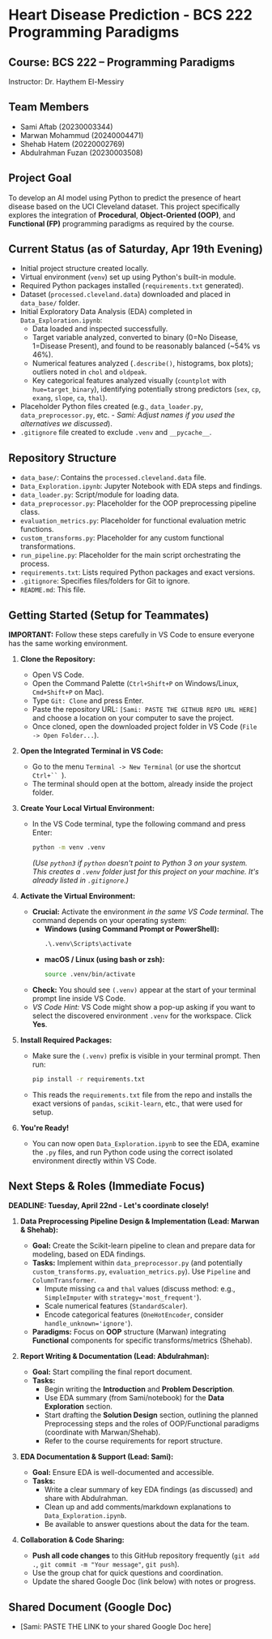 # Heart Disease Prediction - BCS 222 Programming Paradigms

## Course: BCS 222 – Programming Paradigms
Instructor: Dr. Haythem El-Messiry

## Team Members
* Sami Aftab (20230003344)
* Marwan Mohammud (20240004471)
* Shehab Hatem (20220002769)
* Abdulrahman Fuzan (20230003508)

## Project Goal
To develop an AI model using Python to predict the presence of heart disease based on the UCI Cleveland dataset. This project specifically explores the integration of **Procedural**, **Object-Oriented (OOP)**, and **Functional (FP)** programming paradigms as required by the course.

## Current Status (as of Saturday, Apr 19th Evening)
* Initial project structure created locally.
* Virtual environment (`venv`) set up using Python's built-in module.
* Required Python packages installed (`requirements.txt` generated).
* Dataset (`processed.cleveland.data`) downloaded and placed in `data_base/` folder.
* Initial Exploratory Data Analysis (EDA) completed in `Data_Exploration.ipynb`:
    * Data loaded and inspected successfully.
    * Target variable analyzed, converted to binary (0=No Disease, 1=Disease Present), and found to be reasonably balanced (~54% vs 46%).
    * Numerical features analyzed (`.describe()`, histograms, box plots); outliers noted in `chol` and `oldpeak`.
    * Key categorical features analyzed visually (`countplot` with `hue=target_binary`), identifying potentially strong predictors (`sex`, `cp`, `exang`, `slope`, `ca`, `thal`).
* Placeholder Python files created (e.g., `data_loader.py`, `data_preprocessor.py`, etc. - *Sami: Adjust names if you used the alternatives we discussed*).
* `.gitignore` file created to exclude `.venv` and `__pycache__`.

## Repository Structure
* `data_base/`: Contains the `processed.cleveland.data` file.
* `Data_Exploration.ipynb`: Jupyter Notebook with EDA steps and findings.
* `data_loader.py`: Script/module for loading data.
* `data_preprocessor.py`: Placeholder for the OOP preprocessing pipeline class.
* `evaluation_metrics.py`: Placeholder for functional evaluation metric functions.
* `custom_transforms.py`: Placeholder for any custom functional transformations.
* `run_pipeline.py`: Placeholder for the main script orchestrating the process.
* `requirements.txt`: Lists required Python packages and exact versions.
* `.gitignore`: Specifies files/folders for Git to ignore.
* `README.md`: This file.

## Getting Started (Setup for Teammates)

**IMPORTANT:** Follow these steps carefully in VS Code to ensure everyone has the same working environment.

1.  **Clone the Repository:**
    * Open VS Code.
    * Open the Command Palette (`Ctrl+Shift+P` on Windows/Linux, `Cmd+Shift+P` on Mac).
    * Type `Git: Clone` and press Enter.
    * Paste the repository URL: `[Sami: PASTE THE GITHUB REPO URL HERE]` and choose a location on your computer to save the project.
    * Once cloned, open the downloaded project folder in VS Code (`File -> Open Folder...`).

2.  **Open the Integrated Terminal in VS Code:**
    * Go to the menu `Terminal -> New Terminal` (or use the shortcut `Ctrl+`` `).
    * The terminal should open at the bottom, already inside the project folder.

3.  **Create Your Local Virtual Environment:**
    * In the VS Code terminal, type the following command and press Enter:
        ```bash
        python -m venv .venv
        ```
        *(Use `python3` if `python` doesn't point to Python 3 on your system. This creates a `.venv` folder just for this project on your machine. It's already listed in `.gitignore`.)*

4.  **Activate the Virtual Environment:**
    * **Crucial:** Activate the environment *in the same VS Code terminal*. The command depends on your operating system:
        * **Windows (using Command Prompt or PowerShell):**
            ```cmd
            .\.venv\Scripts\activate
            ```
        * **macOS / Linux (using bash or zsh):**
            ```bash
            source .venv/bin/activate
            ```
    * **Check:** You should see `(.venv)` appear at the start of your terminal prompt line inside VS Code.
    * *VS Code Hint:* VS Code might show a pop-up asking if you want to select the discovered environment `.venv` for the workspace. Click **Yes**.

5.  **Install Required Packages:**
    * Make sure the `(.venv)` prefix is visible in your terminal prompt. Then run:
        ```bash
        pip install -r requirements.txt
        ```
    * This reads the `requirements.txt` file from the repo and installs the exact versions of `pandas`, `scikit-learn`, etc., that were used for setup.

6.  **You're Ready!**
    * You can now open `Data_Exploration.ipynb` to see the EDA, examine the `.py` files, and run Python code using the correct isolated environment directly within VS Code.

## Next Steps & Roles (Immediate Focus)

**DEADLINE: Tuesday, April 22nd - Let's coordinate closely!**

1.  **Data Preprocessing Pipeline Design & Implementation (Lead: Marwan & Shehab):**
    * **Goal:** Create the Scikit-learn pipeline to clean and prepare data for modeling, based on EDA findings.
    * **Tasks:** Implement within `data_preprocessor.py` (and potentially `custom_transforms.py`, `evaluation_metrics.py`). Use `Pipeline` and `ColumnTransformer`.
        * Impute missing `ca` and `thal` values (discuss method: e.g., `SimpleImputer` with `strategy='most_frequent'`).
        * Scale numerical features (`StandardScaler`).
        * Encode categorical features (`OneHotEncoder`, consider `handle_unknown='ignore'`).
    * **Paradigms:** Focus on **OOP** structure (Marwan) integrating **Functional** components for specific transforms/metrics (Shehab).

2.  **Report Writing & Documentation (Lead: Abdulrahman):**
    * **Goal:** Start compiling the final report document.
    * **Tasks:**
        * Begin writing the **Introduction** and **Problem Description**.
        * Use EDA summary (from Sami/notebook) for the **Data Exploration** section.
        * Start drafting the **Solution Design** section, outlining the planned Preprocessing steps and the roles of OOP/Functional paradigms (coordinate with Marwan/Shehab).
        * Refer to the course requirements for report structure.

3.  **EDA Documentation & Support (Lead: Sami):**
    * **Goal:** Ensure EDA is well-documented and accessible.
    * **Tasks:**
        * Write a clear summary of key EDA findings (as discussed) and share with Abdulrahman.
        * Clean up and add comments/markdown explanations to `Data_Exploration.ipynb`.
        * Be available to answer questions about the data for the team.

4.  **Collaboration & Code Sharing:**
    * **Push all code changes** to this GitHub repository frequently (`git add .`, `git commit -m "Your message"`, `git push`).
    * Use the group chat for quick questions and coordination.
    * Update the shared Google Doc (link below) with notes or progress.

## Shared Document (Google Doc)
* [Sami: PASTE THE LINK to your shared Google Doc here]
